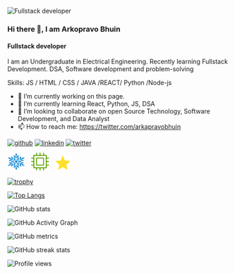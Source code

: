 ![Fullstack developer](https://pbs.twimg.com/profile_banners/415047141/1644559746/1080x360)
### Hi there 👋, I am Arkopravo Bhuin
#### Fullstack developer


I am an Undergraduate in Electrical Engineering. Recently learning Fullstack Development. DSA, Software development and problem-solving 

Skills:  JS / HTML / CSS / JAVA /REACT/ Python /Node-js

- 🔭 I’m currently working on this page. 
- 🌱 I’m currently learning React, Python, JS, DSA  
- 👯 I’m looking to collaborate on open Source Technology, Software Development, and Data Analyst  
- 📫 How to reach me: https://twitter.com/arkapravobhuin 


[<img src='https://cdn.jsdelivr.net/npm/simple-icons@3.0.1/icons/github.svg' alt='github' height='40'>](https://github.com/Arkopravo1995)  [<img src='https://cdn.jsdelivr.net/npm/simple-icons@3.0.1/icons/linkedin.svg' alt='linkedin' height='40'>](https://www.linkedin.com/in/https://www.linkedin.com/in/arkopravo-bhuin-515065b9//)  [<img src='https://cdn.jsdelivr.net/npm/simple-icons@3.0.1/icons/twitter.svg' alt='twitter' height='40'>](https://twitter.com/https://twitter.com/arkapravobhuin)  

<a href='https://archiveprogram.github.com/'><img src='https://raw.githubusercontent.com/acervenky/animated-github-badges/master/assets/acbadge.gif' width='40' height='40'></a> <a href='https://docs.github.com/en/developers'><img src='https://raw.githubusercontent.com/acervenky/animated-github-badges/master/assets/devbadge.gif' width='40' height='40'></a> <a href='https://stars.github.com/'><img src='https://raw.githubusercontent.com/acervenky/animated-github-badges/master/assets/starbadge.gif' width='35' height='35'></a> 

[![trophy](https://github-profile-trophy.vercel.app/?username=Arkopravo1995)](https://github.com/ryo-ma/github-profile-trophy)

[![Top Langs](https://github-readme-stats.vercel.app/api/top-langs/?username=Arkopravo1995)](https://github.com/anuraghazra/github-readme-stats)

![GitHub stats](https://github-readme-stats.vercel.app/api?username=Arkopravo1995&show_icons=true)  

![GitHub Activity Graph](https://activity-graph.herokuapp.com/graph?username=Arkopravo1995)  

![GitHub metrics](https://metrics.lecoq.io/Arkopravo1995)  

![GitHub streak stats](https://github-readme-streak-stats.herokuapp.com/?user=Arkopravo1995)  

![Profile views](https://gpvc.arturio.dev/Arkopravo1995)  
